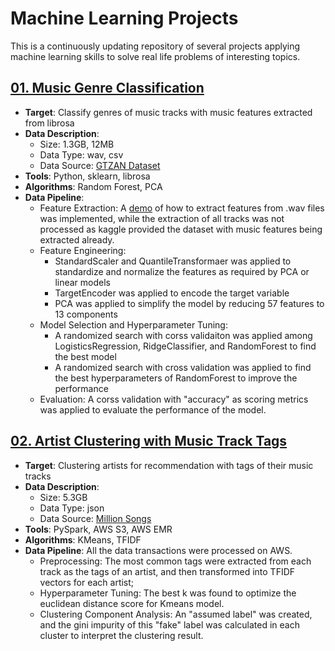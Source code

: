 # Machine Learning Projects


This is a continuously updating repository of several projects applying machine learning skills to solve real life problems of interesting topics.

## [01. Music Genre Classification](https://github.com/pikapikasecoy/Machine-Learning-Projects/tree/main/01_genre_classification)

* **Target**: Classify genres of music tracks with music features extracted from librosa
* **Data Description**: 
    - Size: 1.3GB, 12MB
    - Data Type: wav, csv
    - Data Source: [GTZAN Dataset](https://www.kaggle.com/andradaolteanu/gtzan-dataset-music-genre-classification)
* **Tools**: Python, sklearn, librosa
* **Algorithms**: Random Forest, PCA
* **Data Pipeline**:
    - Feature Extraction: A [demo](https://github.com/pikapikasecoy/Machine-Learning-Projects/blob/main/01_genre_classification/Genre_Classification.ipynb) of how to extract features from .wav files was implemented, while the extraction of all tracks was not processed as kaggle provided the dataset with music features being extracted already.
    - Feature Engineering: 
        * StandardScaler and QuantileTransformaer was applied to standardize and normalize the features as required by PCA or linear models
        * TargetEncoder was applied to encode the target variable
        * PCA was applied to simplify the model by reducing 57 features to 13 components
    - Model Selection and Hyperparameter Tuning:
        * A randomized search with corss validaiton was applied among LogisticsRegression, RidgeClassifier, and RandomForest to find the best model
        * A randomized search with cross validation was applied to find the best hyperparameters of RandomForest to improve the performance
    - Evaluation: A corss validation with "accuracy" as scoring metrics was applied to evaluate the performance of the model.


## [02. Artist Clustering with Music Track Tags](https://github.com/pikapikasecoy/Machine-Learning-Projects/tree/main/02_artist_clustering)

* **Target**: Clustering artists for recommendation with tags of their music tracks
* **Data Description**: 
    - Size: 5.3GB
    - Data Type: json
    - Data Source: [Million Songs](http://millionsongdataset.com/)
* **Tools**: PySpark, AWS S3, AWS EMR
* **Algorithms**: KMeans, TFIDF
* **Data Pipeline**:
    All the data transactions were processed on AWS.
    - Preprocessing: The most common tags were extracted from each track as the tags of an artist, and then transformed into TFIDF vectors for each artist;
    - Hyperparameter Tuning: The best k was found to optimize the euclidean distance score for Kmeans model.
    - Clustering Component Analysis: An "assumed label" was created, and the gini impurity of this "fake" label was calculated in each cluster to interpret the clustering result.
